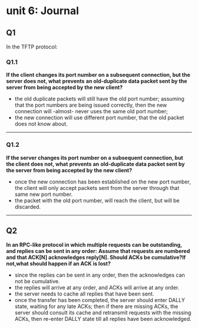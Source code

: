 # unit 6: Journal

## Q1

In the TFTP protocol:

### Q1.1

**If the client changes its port number on a subsequent connection, but the server does not, what** **prevents**
**an old-duplicate data packet sent by the server from being accepted by the new client?**

- the old duplicate packets will still have the old port number; assuming that the port numbers are being issued
  correctly, then the new connection will -almost- never uses the same old port number;
- the new connection will use different port number, that the old packet does not know about.

---

### Q1.2

**If the server changes its port number on a subsequent connection, but the client does not, what** **prevents
an** **old-duplicate data packet sent by the server from being accepted by the new client?**

- once the new connection has been established on the new port number, the client will only accept packets sent
  from the server through that same new port number.
- the packet with the old port number, will reach the client, but will be discarded.

---

## Q2

**In an RPC-like protocol in which multiple requests can be outstanding, and replies can be sent in any order:**
**Assume that requests are numbered and that ACK[N] acknowledges reply[N]. Should ACKs be cumulative?If**  
**not,what should happen if an ACK is lost?**

- since the replies can be sent in any order, then the acknowledges can not be cumulative.
- the replies will arrive at any order, and ACKs will arrive at any order.
- the server needs to cache all replies that have been sent.
- once the transfer has been completed, the server should enter DALLY state, waiting for any late ACKs; then if
  there are missing ACKs, the server should consult its cache and retransmit requests with the missing ACKs,
  then re-enter DALLY state till all replies have been acknowledged.
